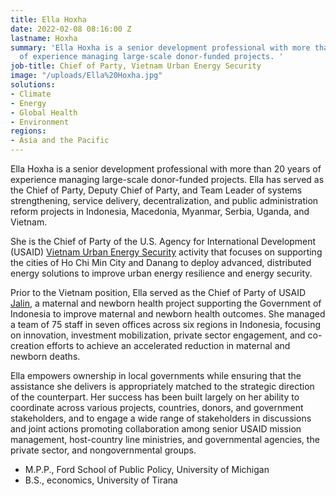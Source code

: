 ```yaml
---
title: Ella Hoxha
date: 2022-02-08 08:16:00 Z
lastname: Hoxha
summary: 'Ella Hoxha is a senior development professional with more than 20 years
  of experience managing large-scale donor-funded projects. '
job-title: Chief of Party, Vietnam Urban Energy Security
image: "/uploads/Ella%20Hoxha.jpg"
solutions:
- Climate
- Energy
- Global Health
- Environment
regions:
- Asia and the Pacific
---
```


Ella Hoxha is a senior development professional with more than 20 years of experience managing large-scale donor-funded projects. Ella has served as the Chief of Party, Deputy Chief of Party, and Team Leader of systems strengthening, service delivery, decentralization, and public administration reform projects in Indonesia, Macedonia, Myanmar, Serbia, Uganda, and Vietnam.

She is the Chief of Party of the U.S. Agency for International Development (USAID) [Vietnam Urban Energy Security](https://www.dai.com/our-work/projects/vietnam-urban-energy-security) activity that focuses on supporting the cities of Ho Chi Min City and Danang to deploy advanced, distributed energy solutions to improve urban energy resilience and energy security.

Prior to the Vietnam position, Ella served as the Chief of Party of USAID [Jalin](https://www.dai.com/our-work/projects/indonesia-jalin), a maternal and newborn health project supporting the Government of Indonesia to improve maternal and newborn health outcomes. She managed a team of 75 staff in seven offices across six regions in Indonesia, focusing on innovation, investment mobilization, private sector engagement, and co-creation efforts to achieve an accelerated reduction in maternal and newborn deaths.

Ella empowers ownership in local governments while ensuring that the assistance she delivers is appropriately matched to the strategic direction of the counterpart. Her success has been built largely on her ability to coordinate across various projects, countries, donors, and government stakeholders, and to engage a wide range of stakeholders in discussions and joint actions promoting collaboration among senior USAID mission management, host-country line ministries, and governmental agencies, the private sector, and nongovernmental groups. 

* M.P.P., Ford School of Public Policy, University of Michigan
* B.S., economics, University of Tirana